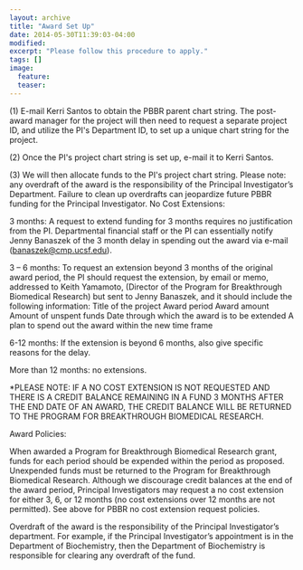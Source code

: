 ```yaml
---
layout: archive
title: "Award Set Up"
date: 2014-05-30T11:39:03-04:00
modified:
excerpt: "Please follow this procedure to apply."
tags: []
image:
  feature:
  teaser:
---
```



(1) E-mail Kerri Santos to obtain the PBBR parent chart string. The post-award manager for the project will then need to request a separate project ID, and utilize the PI's Department ID, to set up a unique chart string for the project.

(2) Once the PI's project chart string is set up, e-mail it to Kerri Santos.

(3) We will then allocate funds to the PI's project chart string. Please note: any overdraft of the award is the responsibility of the Principal Investigator’s Department. Failure to clean up overdrafts can jeopardize future PBBR funding for the Principal Investigator.
No Cost Extensions:

3 months: A request to extend funding for 3 months requires no justification from the PI. Departmental financial staff or the PI can essentially notify Jenny Banaszek of the 3 month delay in spending out the award via e-mail (banaszek@cmp.ucsf.edu).

3 – 6 months: To request an extension beyond 3 months of the original award period, the PI should request the extension, by email or memo, addressed to Keith Yamamoto, (Director of the Program for Breakthrough Biomedical Research) but sent to Jenny Banaszek, and it should include the following information:
  	Title of the project
  	Award period
  	Award amount
  	Amount of unspent funds
  	Date through which the award is to be extended
       	A plan to spend out the award within the new time frame

6-12 months: If the extension is beyond 6 months, also give specific reasons for the delay.

More than 12 months: no extensions.

*PLEASE NOTE: IF A NO COST EXTENSION IS NOT REQUESTED AND THERE IS A CREDIT BALANCE REMAINING IN A FUND 3 MONTHS AFTER THE END DATE OF AN AWARD, THE CREDIT BALANCE WILL BE RETURNED TO THE PROGRAM FOR BREAKTHROUGH BIOMEDICAL RESEARCH.

Award Policies:

When awarded a Program for Breakthrough Biomedical Research grant, funds for each period should be expended within the period as proposed. Unexpended funds must be returned to the Program for Breakthrough Biomedical Research. Although we discourage credit balances at the end of the award period, Principal Investigators may request a no cost extension for either 3, 6, or 12 months (no cost extensions over 12 months are not permitted). See above for PBBR no cost extension request policies.

Overdraft of the award is the responsibility of the Principal Investigator’s department. For example, if the Principal Investigator’s appointment is in the Department of Biochemistry, then the Department of Biochemistry is responsible for clearing any overdraft of the fund.